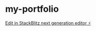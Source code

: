 # my-portfolio

[Edit in StackBlitz next generation editor ⚡️](https://stackblitz.com/~/github.com/ragabima12/my-portfolio)